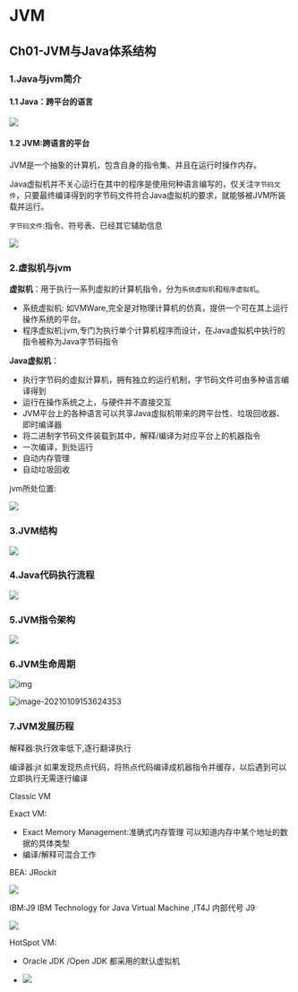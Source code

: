 # JVM

## Ch01-JVM与Java体系结构

### 1.Java与jvm简介

#### 1.1 Java：跨平台的语言 

![](images/1.png)

#### 1.2 JVM:跨语言的平台

JVM是一个抽象的计算机，包含自身的指令集、并且在运行时操作内存。

Java虚拟机并不关心运行在其中的程序是使用何种语言编写的，仅关注`字节码文件`，只要最终编译得到的字节码文件符合Java虚拟机的要求，就能够被JVM所装载并运行。

`字节码文件`:指令、符号表、已经其它辅助信息

![](images/2.png)

### 2.虚拟机与jvm

**虚拟机**：用于执行一系列虚拟的计算机指令，分为`系统虚拟机`和`程序虚拟机`。

- 系统虚拟机: 如VMWare,完全是对物理计算机的仿真，提供一个可在其上运行操作系统的平台。
- 程序虚拟机:jvm,专门为执行单个计算机程序而设计，在Java虚拟机中执行的指令被称为Java字节码指令

**Java虚拟机**：

- 执行字节码的虚拟计算机，拥有独立的运行机制，字节码文件可由多种语言编译得到
- 运行在操作系统之上，与硬件并不直接交互
- JVM平台上的各种语言可以共享Java虚拟机带来的跨平台性、垃圾回收器、即时编译器
- 将二进制字节码文件装载到其中，解释/编译为对应平台上的机器指令
- 一次编译，到处运行
- 自动内存管理
- 自动垃圾回收

jvm所处位置:

![](images/3.png)

### 3.JVM结构

![](images/4.png)

### 4.Java代码执行流程

![](images/5.png)

### 5.JVM指令架构

![](images/6.png)

### 6.JVM生命周期

![img](images/7.png)

![image-20210109153624353](images/8.png)

### 7.JVM发展历程

解释器:执行效率低下,逐行翻译执行

编译器:jit 如果发现热点代码，将热点代码编译成机器指令并缓存，以后遇到可以立即执行无需逐行编译

Classic VM

Exact VM:

- Exact Memory Management:准确式内存管理 可以知道内存中某个地址的数据的具体类型
- 编译/解释可混合工作

BEA: JRockit

![](images/10.png)

IBM:J9 IBM Technology for Java Virtual Machine ,IT4J 内部代号 J9

![](images/11.png)

HotSpot VM:

- Oracle JDK /Open JDK 都采用的默认虚拟机

- ![](images/9.png)

	